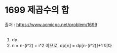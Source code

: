 # 1699 제곱수의 합
출처 : https://www.acmicpc.net/problem/1699 <br><br>

1. dp <br>
2. n = n-(i^2) + i^2 이므로, dp[n] = dp[n-(i^2)]+1 이다
